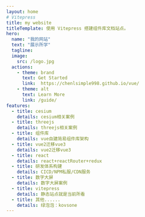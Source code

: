 ```yaml
---
layout: home
# Vitepress
title: my website 
titleTemplate: 使用 Vitepress 搭建组件库文档站点。
hero:
  name: "我的网站"
  text: "展示所学"
  tagline: 
  image:
    src: /logo.jpg
  actions:
    - theme: brand
      text: Get Started
      link:  https://chenlsimple998.github.io/vue/
    - theme: alt
      text: Learn More
      link: /guide/
features:
  - title: cesium
    details: cesium相关案例
  - title: threejs
    details: threejs相关案例
  - title: 组件库
    details: vue自建简易组件库架构
  - title: vue2迁移vue3
    details: vue2迁移vue3
  - title: react
    details: react+reactRouter+redux
  - title: 研发体系构建
    details: CICD/NPM私服/CDN服务
  - title: 数字大屏
    details: 数字大屏案例
  - title: vitepress
    details: 静态站点就是当前所看
  - title: 其他......
    details: 绿泡泡：kovsone
---
```


